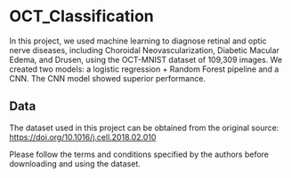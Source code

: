 # OCT_Classification
In this project, we used machine learning to diagnose retinal and optic nerve diseases, including Choroidal Neovascularization, Diabetic Macular Edema, and Drusen, using the OCT-MNIST dataset of 109,309 images. We created two models: a logistic regression + Random Forest pipeline and a CNN. The CNN model showed superior performance.
## Data
The dataset used in this project can be obtained from the original source:
https://doi.org/10.1016/j.cell.2018.02.010

Please follow the terms and conditions specified by the authors before downloading and using the dataset.
